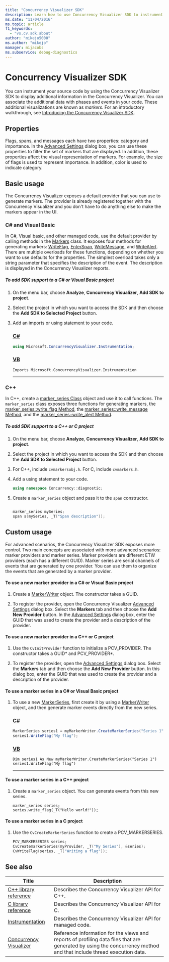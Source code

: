 ```yaml
---
title: "Concurrency Visualizer SDK"
description: Learn how to use Concurrency Visualizer SDK to instrument your code to display markers. Markers are icons that display in Concurrency Visualizer to mark events.
ms.date: "11/04/2016"
ms.topic: article
f1_keywords:
  - "vs.cv.sdk.about"
author: "mikejo5000"
ms.author: "mikejo"
manager: mijacobs
ms.subservice: debug-diagnostics
---
```

# Concurrency Visualizer SDK

You can instrument your source code by using the Concurrency Visualizer SDK to display additional information in the Concurrency Visualizer. You can associate the additional data with phases and events in your code. These additional visualizations are known as *markers*.  For an introductory walkthrough, see [Introducing the Concurrency Visualizer SDK](/archive/blogs/visualizeparallel/introducing-the-concurrency-visualizer-sdk).

## Properties
 Flags, spans, and messages each have two properties: category and importance. In the [Advanced Settings](../profiling/advanced-settings-dialog-box-concurrency-visualizer.md) dialog box, you can use these properties to filter the set of markers that are displayed. In addition, these properties affect the visual representation of markers. For example, the size of flags is used to represent importance. In addition, color is used to indicate category.

## Basic usage
 The Concurrency Visualizer exposes a default provider that you can use to generate markers. The provider is already registered together with the Concurrency Visualizer and you don't have to do anything else to make the markers appear in the UI.

### C# and Visual Basic
 In C#, Visual basic, and other managed code, use the default provider by calling methods in the [Markers](/previous-versions/hh694099(v=vs.140)) class. It exposes four methods for generating markers: [WriteFlag](/previous-versions/hh694185%28v%3dvs.140%29), [EnterSpan](/previous-versions/hh694205(v=vs.140)), [WriteMessage](/previous-versions/hh694161(v=vs.140)), and [WriteAlert](/previous-versions/hh694180(v=vs.140)). There are multiple overloads for these functions, depending on whether you want to use defaults for the properties.  The simplest overload takes only a string parameter that specifies the description of the event. The description is displayed in the Concurrency Visualizer reports.

##### To add SDK support to a C# or Visual Basic project

1. On the menu bar, choose **Analyze**, **Concurrency Visualizer**, **Add SDK to project**.

2. Select the project in which you want to access the SDK and then choose the **Add SDK to Selected Project** button.

3. Add an imports or using statement to your code.

    ### [C#](#tab/csharp)
    ```csharp
    using Microsoft.ConcurrencyVisualizer.Instrumentation;
    ```

    ### [VB](#tab/vb)
    ```VB
    Imports Microsoft.ConcurrencyVisualizer.Instrumentation
    ```
    ---

### C++
 In C++, create a [marker_series Class](../profiling/marker-series-class.md) object and use it to call functions.  The `marker_series` class exposes three functions for generating markers, the [marker_series::write_flag Method](../profiling/marker-series-write-flag-method.md), the [marker_series::write_message Method](../profiling/marker-series-write-message-method.md), and the [marker_series::write_alert Method](../profiling/marker-series-write-alert-method.md).

##### To add SDK support to a C++ or C project

1. On the menu bar, choose **Analyze**, **Concurrency Visualizer**, **Add SDK to project**.

2. Select the project in which you want to access the SDK and then choose the **Add SDK to Selected Project** button.

3. For C++, include `cvmarkersobj.h`. For C, include `cvmarkers.h`.

4. Add a using statement to your code.

    ```cpp
    using namespace Concurrency::diagnostic;
    ```

5. Create a `marker_series` object and pass it to the `span` constructor.

    ```cpp

    marker_series mySeries;
    span s(mySeries, _T("Span description"));

    ```

## Custom usage
 For advanced scenarios, the Concurrency Visualizer SDK exposes more control.  Two main concepts are associated with more advanced scenarios: marker providers and marker series. Marker providers are different ETW providers (each has a different GUID). Marker series are serial channels of events that are generated by one provider. You can use them to organize the events that are generated by a marker provider.

#### To use a new marker provider in a C# or Visual Basic project

1. Create a [MarkerWriter](/previous-versions/hh694138(v=vs.140)) object.  The constructor takes a GUID.

2. To register the provider, open the Concurrency Visualizer [Advanced Settings](../profiling/advanced-settings-dialog-box-concurrency-visualizer.md) dialog box.  Select the **Markers** tab and then choose the **Add New Provider** button. In the [Advanced Settings](../profiling/advanced-settings-dialog-box-concurrency-visualizer.md) dialog box, enter the GUID that was used to create the provider and a description of the provider.

#### To use a new marker provider in a C++ or C project

1. Use the `CvInitProvider` function to initialize a PCV_PROVIDER.  The constructor takes a GUID* and  PCV_PROVIDER\*.

2. To register the provider, open the [Advanced Settings](../profiling/advanced-settings-dialog-box-concurrency-visualizer.md) dialog box.  Select the **Markers** tab and then choose the **Add New Provider** button. In this dialog box, enter the GUID that was used to create the provider and a description of the provider.

#### To use a marker series in a C# or Visual Basic project

1. To use a new [MarkerSeries](/previous-versions/hh694127(v=vs.140)), first create it by using a [MarkerWriter](/previous-versions/hh694138(v=vs.140)) object, and then generate marker events directly from the new series.

    ### [C#](#tab/csharp)
    ```csharp
    MarkerSeries series1 = myMarkerWriter.CreateMarkerSeries("Series 1");
    series1.WriteFlag("My flag");
    ```

    ### [VB](#tab/vb)
    ```VB
    Dim series1 As New myMarkerWriter.CreateMarkerSeries("Series 1")
    series1.WriteFlag("My flag")
    ```
    ---

#### To use a marker series in a C++ project

1. Create a `marker_series` object.  You can generate events from this new series.

    ```scr
    marker_series series;
    series.write_flag(_T("Hello world!"));
    ```

#### To use a marker series in a C project

1. Use the `CvCreateMarkerSeries` function to create a PCV_MARKERSERIES.

    ```cpp
    PCV_MARKERSERIES series;
    CvCreatemarkerSeries(myProvider, _T("My Series"), &series);
    CvWriteFlag(series, _T("Writing a flag"));
    ```

## See also

|Title|Description|
|-----------|-----------------|
|[C++ library reference](../profiling/cpp-library-reference.md)|Describes the Concurrency Visualizer API for C++.|
|[C library reference](../profiling/c-library-reference.md)|Describes the Concurrency Visualizer API for C.|
|[Instrumentation](/previous-versions/hh694104(v=vs.140))|Describes the Concurrency Visualizer API for managed code.|
|[Concurrency Visualizer](../profiling/concurrency-visualizer.md)|Reference information for the views and reports of profiling data files that are generated by using the concurrency method and that include thread execution data.|

